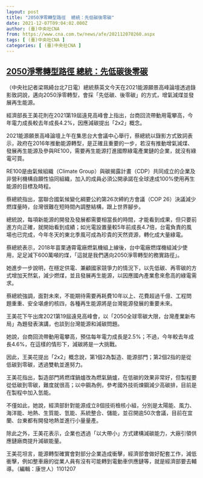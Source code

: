 ```yaml
---
layout: post
title: "2050淨零轉型路徑  總統：先低碳後零碳"
date: 2021-12-07T09:04:02.000Z
author: (臺)中央社CNA
from: https://www.cna.com.tw/news/afe/202112070260.aspx
tags: [ (臺)中央社CNA ]
categories: [ (臺)中央社CNA ]
---
```

<!--1638867842000-->
[2050淨零轉型路徑  總統：先低碳後零碳](https://www.cna.com.tw/news/afe/202112070260.aspx)
------

<div>
<div></div><div><p>（中央社記者梁珮綺台北7日電）總統蔡英文今天在2021能源願景高峰論壇透過錄影致詞說，邁向2050淨零轉型，會採「先低碳、後零碳」的方式，增氣減煤並發展再生能源。</p><p>經濟部長王美花則在2021第19屆遠見高峰會上指出，台商回流帶動用電攀高，今年電力成長較去年成長4.2%，因應減碳提出「2x2」概念。</p><p>2021能源願景高峰論壇上午在集思台大會議中心舉行，蔡總統以錄影方式致詞表示，政府在2016年推動能源轉型，是正確且重要的一步，若沒有推動增氣減煤、發展再生能源及參與RE100，需要再生能源打進國際綠電產業鏈的企業，就沒有綠電可買。</p><p>RE100是由氣候組織（Climate Group）與碳揭露計畫（CDP）共同成立的企業及非營利機構自願性協同組織，加入的成員必須公開承諾在全球達成100%使用再生能源的目標及時程。</p><p>蔡總統指出，當聯合國氣候變化綱要公約第26次締約方會議（COP 26）決議減少燃煤量時，台灣很難在短時間內調整結構，跟上世界腳步。</p><p>總統說，每項新能源的開發及發展都需要相當長的時間，才能看到成果，但只要前進方向正確，就開始看到成績；如光電設置量較5年前成長4.7倍，台電負責的風場也已完成，今年冬天的東北季風可成為珍貴的天然資源，轉化成大量綠電。</p><p>蔡總統表示，2018年苗栗通霄電廠燃氣機組上線後，台中電廠燃煤機組減少使用，足足減下600萬噸的煤，「這就是我們邁向2050淨零轉型的務實路徑」。</p><p>她進步一步說明，在穩定供電、兼顧國家競爭力的情況下，以先低碳、再零碳的方式增加天然氣，減少燃煤，並且發展再生能源，以因應國內產業愈來愈高的綠電需求。</p><p>蔡總統強調，面對未來，不能期待需要再耗費10年以上、花費超過千億、工程問題重重、安全堪慮的核四，各種再生能源將是台灣能源發展的重要未來。</p><p>王美花下午出席2021第19屆遠見高峰會，以「2050全球零碳大限，台灣產業新布局」為題發表演講，也談到台灣能源和減碳問題。</p><p>她說，台商回流帶動用電攀高，預估每年電力成長是2.5%；不過，今年較去年成長4.6%，在這樣的情形下，減碳將是一大挑戰。</p><p>因此，王美花提出「2x2」概念說，第1個2為製造、能源部門；第2個2指的是從低碳到零碳，透過雙軌並進努力。</p><p>王美花指出，製造部門將燃煤鍋爐改為燃氣鍋爐，在低碳的效果非常好，但製程要從低碳到零碳，難度就很高；以中鋼為例，參考國外技術煉鋼減少高碳排，目前是在製程中加入氫能。</p><p>不僅如此，她說，經濟部針對能源成立8個技術檢核小組，分別是太陽能、風力、海洋能、地熱、生質能、氫能、系統整合、儲能，並召開逾50次會議，目前在宜蘭、台東都有開發地熱並進行小量量產。</p><p>除此之外，王美花表示，企業也透過「以大帶小」方式建構減碳能力，大廠引領供應鏈廠商提升減碳能量。</p><p>王美花坦言，能源轉型確實會對部分企業造成衝擊，經濟部會做好配套工作，減低衝擊，例如整車廠的從業人員有沒有可能轉到電動車供應鏈等，就是經濟部要去輔導。（編輯：康世人）1101207</p></div>
</div>
